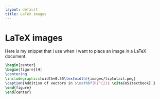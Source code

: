 ```yaml
---
layout: default
title: LaTeX images 
---
```


# LaTeX images 

Here is my snippet that I use when I want to place an image in a LaTeX document. 

```latex
\begin{center}
\begin{figure}[H]
\centering
\includegraphics[width=0.55\textwidth]{images/tiptotail.png}
\caption{Addition of vectors in $\mathbf{R}^{2}$ \cite{m51textbook}.}     
\end{figure}
\end{center}
```
